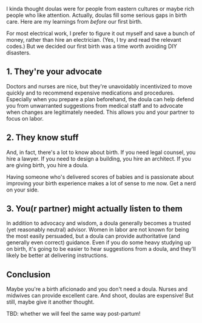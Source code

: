 
I kinda thought doulas were for people from eastern cultures or maybe rich people who like attention. Actually, doulas fill some serious gaps in birth care. Here are my learnings from _before_ our first birth.

For most electrical work, I prefer to figure it out myself and save a bunch of money, rather than hire an electrician. (Yes, I try and read the relevant codes.) But we decided our first birth was a time worth avoiding DIY disasters.

## 1. They're your advocate

Doctors and nurses are nice, but they're unavoidably incentivized to move quickly and to recommend expensive medications and procedures. Especially when you prepare a plan beforehand, the doula can help defend you from unwarranted suggestions from medical staff and to advocate when changes are legitimately needed. This allows you and your partner to focus on labor.

## 2. They know stuff

And, in fact, there's a lot to know about birth. If you need legal counsel, you hire a lawyer. If you need to design a building, you hire an architect. If you are giving birth, you hire a doula.

Having someone who's delivered scores of babies and is passionate about improving your birth experience makes a lot of sense to me now. Get a nerd on your side.

## 3. You(r partner) might actually listen to them

In addition to advocacy and wisdom, a doula generally becomes a trusted (yet reasonably neutral) advisor. Women in labor are not known for being the most easily persuaded, but a doula can provide authoritative (and generally even correct) guidance. Even if you do some heavy studying up on birth, it's going to be easier to hear suggestions from a doula, and they'll likely be better at delivering instructions.

## Conclusion

Maybe you're a birth aficionado and you don't need a doula. Nurses and midwives can provide excellent care. And shoot, doulas are expensive! But still, maybe give it another thought.

TBD: whether we will feel the same way post-partum!
